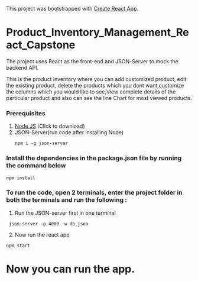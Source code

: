 
This project was bootstrapped with [Create React App](https://github.com/facebook/create-react-app).

# Product_Inventory_Management_React_Capstone

The project uses React as the front-end and JSON-Server to mock the backend API.

This is the product inventory where you can add customized product, edit the existing product, delete the products which you dont want,customize the columns which you would like to see,View complete details of the particular product and also can see the line Chart for most viewed products.


### Prerequisites
1. [Node JS](https://nodejs.org/en/download/) (Click to download)
2. JSON-Server(run code after installing Node) 
    ```
    npm i -g json-server
    ```

### Install the dependencies in the package.json file by running the command below
```
npm install
```

### To run the code, open 2 terminals, enter the project folder in both the terminals and run the following :
   1. Run the JSON-server first in one terminal
   ```
    json-server -p 4000 -w db.json 
   ```
   2. Now run the react app
   ```
   npm start
   ```
# Now you can run the app.
   